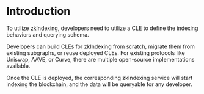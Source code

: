 # Introduction

To utilize zkIndexing, developers need to utilize a CLE to define the indexing behaviors and querying schema.

Developers can build CLEs for zkIndexing from scratch, migrate them from existing subgraphs, or reuse deployed CLEs. For existing protocols like Uniswap, AAVE, or Curve, there are multiple open-source implementations available.

Once the CLE is deployed, the corresponding zkIndexing service will start indexing the blockchain, and the data will be queryable for any developer.
